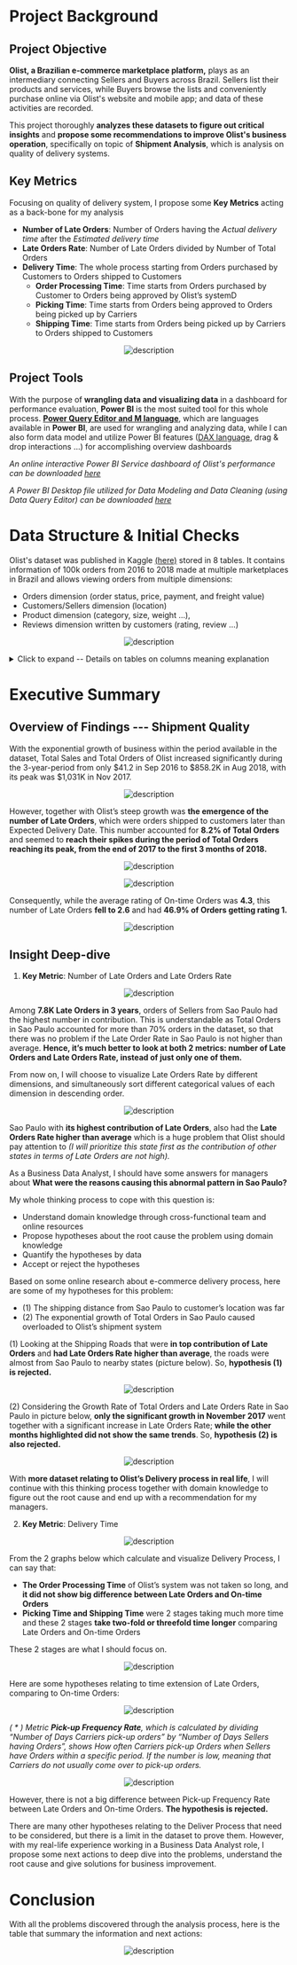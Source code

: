 # Project Background
## Project Objective
**Olist, a Brazilian e-commerce marketplace platform,** plays as an intermediary connecting Sellers and Buyers across Brazil. Sellers list their products and services, while Buyers browse the lists and conveniently purchase online via Olist's website and mobile app; and data of these activities are recorded.

This project thoroughly **analyzes these datasets to figure out critical insights** and **propose some recommendations to improve Olist's business operation**, specifically on topic of **Shipment Analysis**, which is analysis on quality of delivery systems.

## Key Metrics 
Focusing on quality of delivery system, I propose some **Key Metrics** acting as a back-bone for my analysis
- **Number of Late Orders**: Number of Orders having the *Actual delivery time* after the *Estimated delivery time*
- **Late Orders Rate**: Number of Late Orders divided by Number of Total Orders
- **Delivery Time**: The whole process starting from Orders purchased by Customers to Orders shipped to Customers
	- **Order Processing Time**: Time starts from Orders purchased by Customer to Orders being approved by Olist’s systemD
	- **Picking Time**: Time starts from Orders being approved to Orders being picked up by Carriers
	- **Shipping Time**: Time starts from Orders being picked up by Carriers to Orders shipped to Customers
<p align="center">
  <img src="https://github.com/phungg164/Olist_Brazilian_Ecommerce_Dataset/blob/main/images/Overview%20(4)" alt="description">
</p>

## Project Tools
With the purpose of **wrangling data and visualizing data** in a dashboard for performance evaluation, **Power BI** is the most suited tool for this whole process. [**Power Query Editor and M language**](https://en.wikipedia.org/wiki/Power_Query), which are languages available in **Power BI**, are used for wrangling and analyzing data, while I can also form data model and utilize Power BI features ([DAX language](https://en.wikipedia.org/wiki/Data_Analysis_Expressions), drag & drop interactions …) for accomplishing overview dashboards

*An online interactive Power BI Service dashboard of Olist's performance can be downloaded [here](https://www.youtube.com/results?search_query=what+should+contain+in+my+data+portfolio+github)*

*A Power BI Desktop file utilized for Data Modeling and Data Cleaning (using Data Query Editor) can be downloaded [here](https://www.youtube.com/results?search_query=what+should+contain+in+my+data+portfolio+github)*

# Data Structure & Initial Checks
Olist's dataset was published in Kaggle [(here)](https://www.kaggle.com/datasets/olistbr/brazilian-ecommerce) stored in 8 tables. It contains information of 100k orders from 2016 to 2018 made at multiple marketplaces in Brazil and allows viewing orders from multiple dimensions:
- Orders dimension (order status, price, payment, and freight value) 
- Customers/Sellers dimension (location) 
- Product dimension (category, size, weight …), 
- Reviews dimension written by customers (rating, review …)
<p align="center">
  <img src="https://github.com/phungg164/Olist_Brazilian_Ecommerce_Dataset/blob/main/Olist%20Dataset%20-%20ERD.png?raw=true" alt="description">
</p>

<details>
  <summary>Click to expand -- Details on tables on columns meaning explanation</summary>
<p align="center">
  <img src="https://github.com/phungg164/Olist_Brazilian_Ecommerce_Dataset/blob/main/Screenshot%202024-10-21%20at%2010.35.18.png?raw=true" alt="description">
</p>
</details>

# Executive Summary
## Overview of Findings --- Shipment Quality
With the exponential growth of business within the period available in the dataset, Total Sales and Total Orders of Olist increased significantly during the 3-year-period from only $41.2 in Sep 2016 to $858.2K in Aug 2018, with its peak was $1,031K in Nov 2017.
<p align="center">
  <img src="https://github.com/phungg164/Olist_Brazilian_Ecommerce_Dataset/blob/main/z5952883548477_40ad9f9f1014631a958b6446710e55fd.jpg?raw=true" alt="description">
</p>

However, together with Olist’s steep growth was **the emergence of the number of Late Orders**, which were orders shipped to customers later than Expected Delivery Date. This number accounted for **8.2% of Total Orders** and seemed to **reach their spikes during the period of Total Orders reaching its peak, from the end of 2017 to the first 3 months of 2018.**
<p align="center">
  <img src="https://github.com/phungg164/Olist_Brazilian_Ecommerce_Dataset/blob/main/z5952884073917_2774d8c7b01f192b2989604dc3f12d0b.jpg?raw=true" alt="description">
<p align="center">
  <img src="https://github.com/phungg164/Olist_Brazilian_Ecommerce_Dataset/blob/main/z5952885690903_875d99fbafe143ca5fc6bc907f74b6a0.jpg?raw=true" alt="description">
</p>

Consequently, while the average rating of On-time Orders was **4.3**, this number of Late Orders **fell to 2.6** and had **46.9% of Orders getting rating 1.**

<p align="center">
  <img src="https://github.com/phungg164/Olist_Brazilian_Ecommerce_Dataset/blob/main/z5952935729490_2dc2713c9e33d67423abce34bb4ea25e.jpg?raw=true" alt="description">
</p>

## Insight Deep-dive
1. **Key Metric**: Number of Late Orders and Late Orders Rate
<p align="center">
  <img src="https://github.com/phungg164/Olist_Brazilian_Ecommerce_Dataset/blob/main/z5952936776050_e71893b28a4e27a31184963528a1b2d7.jpg?raw=true" alt="description">
</p>

Among **7.8K Late Orders in 3 years**, orders of Sellers from Sao Paulo had the highest number in contribution. This is understandable as Total Orders in Sao Paulo accounted for more than 70% orders in the dataset, so that there was no problem if the Late Order Rate in Sao Paulo is not higher than average. **Hence, it’s much better to look at both 2 metrics: number of Late Orders and Late Orders Rate, instead of just only one of them.**

From now on, I will choose to visualize Late Orders Rate by different dimensions, and simultaneously sort different categorical values of each dimension in descending order.

<p align="center">
<img src="https://github.com/phungg164/Olist_Brazilian_Ecommerce_Dataset/blob/main/z5952940664132_d5fec3d740b41d6716419c1dce60066c.jpg?raw=true" alt="description">
</p>

Sao Paulo with **its highest contribution of Late Orders**, also had the **Late Orders Rate higher than average** which is a huge problem that Olist should pay attention to *(I will prioritize this state first as the contribution of other states in terms of Late Orders are not high).*

As a Business Data Analyst, I should have some answers for managers about **What were the reasons causing this abnormal pattern in Sao Paulo?**

My whole thinking process to cope with this question is:
- Understand domain knowledge through cross-functional team and online resources
- Propose hypotheses about the root cause the problem using domain knowledge
- Quantify the hypotheses by data
- Accept or reject the hypotheses

Based on some online research about e-commerce delivery process, here are some of my hypotheses for this problem:
-   (1) The shipping distance from Sao Paulo to customer’s location was far
-   (2) The exponential growth of Total Orders in Sao Paulo caused overloaded to Olist’s shipment system

(1) Looking at the Shipping Roads that were **in top contribution of Late Orders** and **had Late Orders Rate higher than average**, the roads were almost from Sao Paulo to nearby states (picture below). So, **hypothesis (1) is rejected.**

<p align="center">
<img src="https://github.com/phungg164/Olist_Brazilian_Ecommerce_Dataset/blob/main/z5952941171724_531b3b59f21dc5b7e82edd0d7447b649.jpg?raw=true" alt="description">
</p>

(2) Considering the Growth Rate of Total Orders and Late Orders Rate in Sao Paulo in picture below, **only the significant growth in November 2017** went together with a significant increase in Late Orders Rate; **while the other months highlighted did not show the same trends**. So, **hypothesis (2) is also rejected.**

<p align="center">
<img src="https://github.com/phungg164/Olist_Brazilian_Ecommerce_Dataset/blob/main/z5952941935400_c463184c2b907840ac0e80be9d99becb.jpg?raw=true" alt="description">
</p>

With **more dataset relating to Olist’s Delivery process in real life**, I will continue with this thinking process together with domain knowledge to figure out the root cause and end up with a recommendation for my managers.

2. **Key Metric**: Delivery Time
<p align="center">
  <img src="https://github.com/phungg164/Olist_Brazilian_Ecommerce_Dataset/blob/main/z5952936310030_62e5ad929487512718cfe706a6babace.jpg?raw=true" alt="description">
</p>

From the 2 graphs below which calculate and visualize Delivery Process, I can say that:
- **The Order Processing Time** of Olist’s system was not taken so long, and **it did not show big difference between Late Orders and On-time Orders**
- **Picking Time and Shipping Time** were 2 stages taking much more time and these 2 stages **take two-fold or threefold time longer** comparing Late Orders and On-time Orders

These 2 stages are what I should focus on.

<p align="center">
  <img src="https://github.com/phungg164/Olist_Brazilian_Ecommerce_Dataset/blob/main/z5952942605128_60434dbcdaf28ff395a48d61834fbd56.jpg?raw=true" alt="description">
</p>

Here are some hypotheses relating to time extension of Late Orders, comparing to On-time Orders:
<p align="center">
  <img src="https://github.com/phungg164/Olist_Brazilian_Ecommerce_Dataset/blob/main/Screenshot%202024-10-22%20at%2010.53.54.png?raw=true" alt="description">
</p>

*( * ) Metric **Pick-up Frequency Rate**, which is calculated by dividing “Number of Days Carriers pick-up orders” by “Number of Days Sellers having Orders”, shows How often Carriers pick-up Orders when Sellers have Orders within a specific period. If the number is low, meaning that Carriers do not usually come over to pick-up orders.*

<p align="center">
  <img src="https://github.com/phungg164/Olist_Brazilian_Ecommerce_Dataset/blob/main/z5952943383977_29afb4d425757420e225b9918e6e45d2.jpg?raw=true" alt="description">
</p>

However, there is not a big difference between Pick-up Frequency Rate between Late Orders and On-time Orders. **The hypothesis is rejected.**

There are many other hypotheses relating to the Deliver Process that need to be considered, but there is a limit in the dataset to prove them. However, with my real-life experience working in a Business Data Analyst role, I propose some next actions to deep dive into the problems, understand the root cause and give solutions for business improvement.

# Conclusion
With all the problems discovered through the analysis process, here is the table that summary the information and next actions:
<p align="center">
  <img src="https://github.com/phungg164/Olist_Brazilian_Ecommerce_Dataset/blob/main/Screenshot%202024-10-22%20at%2011.14.11.png?raw=true" alt="description">
</p>

